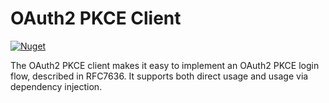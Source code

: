# OAuth2 PKCE Client

[![Nuget](https://img.shields.io/nuget/v/OAuth2PKCEClient)](https://www.nuget.org/packages/OAuth2PKCEClient)

The OAuth2 PKCE client makes it easy to implement an OAuth2 PKCE login flow, described in RFC7636. It supports both direct usage and usage via dependency injection.
